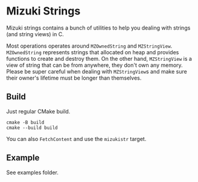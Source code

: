 # Mizuki Strings

Mizuki strings contains a bunch of utilities to help you dealing with strings (and string views) in C.

Most operations operates around `MZOwnedString` and `MZStringView`. `MZOwnedString` represents strings that allocated on heap and provides functions to create and destroy them. On the other hand, `MZStringView` is a view of string that can be from anywhere, they don't own any memory. Please be super careful when dealing with `MZStringView`s and make sure their owner's lifetime must be longer than themselves.

## Build

Just regular CMake build.

```shell
cmake -B build
cmake --build build
```

You can also `FetchContent` and use the `mizukistr` target.

## Example

See examples folder.

